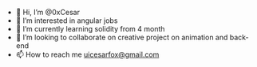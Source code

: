 - 👋 Hi, I’m @0xCesar
- 👀 I’m interested in angular jobs
- 🌱 I’m currently learning solidity from 4 month
- 💞️ I’m looking to collaborate on creative project on animation and back-end
- 📫 How to reach me uicesarfox@gmail.com

<!---
0xCesar/0xCesar is a ✨ special ✨ repository because its `README.md` (this file) appears on your GitHub profile.
You can click the Preview link to take a look at your changes.
--->
